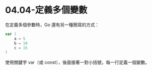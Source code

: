 # 04.04-定義多個變數

在定義多個參數時，Go 還有另一種簡寫的方式：

```go
var (
    a = 5
    b = 10
    c = 15
)
```

使用關鍵字 var（或 const），後面接著一對小括號，每一行定義一個變數。
